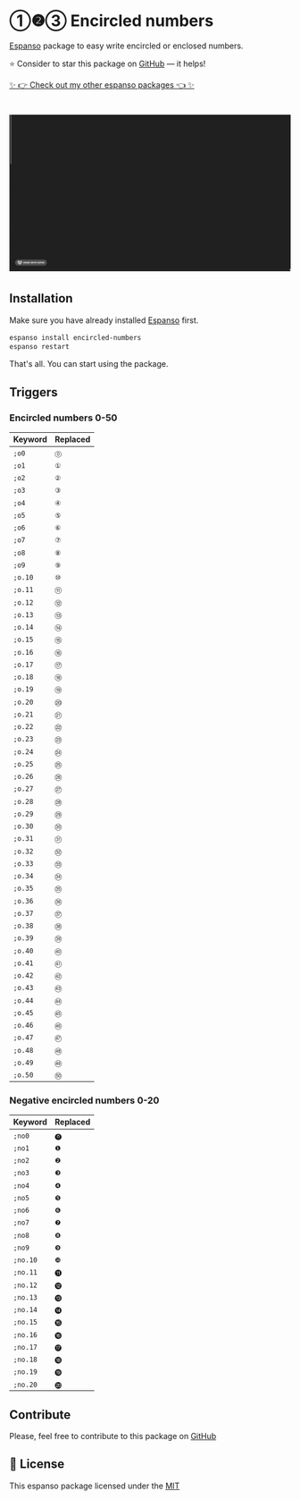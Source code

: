 # ①❷③ Encircled numbers

[Espanso](https://espanso.org) package to easy write encircled or enclosed numbers.

⭐️ Consider to star this package on [GitHub](https://github.com/kopach/espanso-package-encircled-numbers/stargazers) — it helps!

[✨ 👉 Check out my other espanso packages 👈 ✨](https://github.com/kopach?tab=repositories&q=espanso-package&type=source)

<h1 align="center">

![demo](./assets/demo.gif)

</h1>

## Installation

Make sure you have already installed [Espanso](https://espanso.org/install) first.

```sh
espanso install encircled-numbers
espanso restart
```

That's all. You can start using the package.

## Triggers

### Encircled numbers 0-50

| Keyword | Replaced |
| ------- | -------- |
| `;o0`   | `⓪`      |
| `;o1`   | `①`      |
| `;o2`   | `②`      |
| `;o3`   | `③`      |
| `;o4`   | `④`      |
| `;o5`   | `⑤`      |
| `;o6`   | `⑥`      |
| `;o7`   | `⑦`      |
| `;o8`   | `⑧`      |
| `;o9`   | `⑨`      |
| `;o.10` | `⑩`      |
| `;o.11` | `⑪`      |
| `;o.12` | `⑫`      |
| `;o.13` | `⑬`      |
| `;o.14` | `⑭`      |
| `;o.15` | `⑮`      |
| `;o.16` | `⑯`      |
| `;o.17` | `⑰`      |
| `;o.18` | `⑱`      |
| `;o.19` | `⑲`      |
| `;o.20` | `⑳`      |
| `;o.21` | `㉑`     |
| `;o.22` | `㉒`     |
| `;o.23` | `㉓`     |
| `;o.24` | `㉔`     |
| `;o.25` | `㉕`     |
| `;o.26` | `㉖`     |
| `;o.27` | `㉗`     |
| `;o.28` | `㉘`     |
| `;o.29` | `㉙`     |
| `;o.30` | `㉚`     |
| `;o.31` | `㉛`     |
| `;o.32` | `㉜`     |
| `;o.33` | `㉝`     |
| `;o.34` | `㉞`     |
| `;o.35` | `㉟`     |
| `;o.36` | `㊱`     |
| `;o.37` | `㊲`     |
| `;o.38` | `㊳`     |
| `;o.39` | `㊴`     |
| `;o.40` | `㊵`     |
| `;o.41` | `㊶`     |
| `;o.42` | `㊷`     |
| `;o.43` | `㊸`     |
| `;o.44` | `㊹`     |
| `;o.45` | `㊺`     |
| `;o.46` | `㊻`     |
| `;o.47` | `㊼`     |
| `;o.48` | `㊽`     |
| `;o.49` | `㊾`     |
| `;o.50` | `㊿`     |

### Negative encircled numbers 0-20

| Keyword  | Replaced |
| -------- | -------- |
| `;no0`   | `⓿`      |
| `;no1`   | `❶`      |
| `;no2`   | `❷`      |
| `;no3`   | `❸`      |
| `;no4`   | `❹`      |
| `;no5`   | `❺`      |
| `;no6`   | `❻`      |
| `;no7`   | `❼`      |
| `;no8`   | `❽`      |
| `;no9`   | `❾`      |
| `;no.10` | `❿`      |
| `;no.11` | `⓫`      |
| `;no.12` | `⓬`      |
| `;no.13` | `⓭`      |
| `;no.14` | `⓮`      |
| `;no.15` | `⓯`      |
| `;no.16` | `⓰`      |
| `;no.17` | `⓱`      |
| `;no.18` | `⓲`      |
| `;no.19` | `⓳`      |
| `;no.20` | `⓴`      |

## Contribute

Please, feel free to contribute to this package on [GitHub](https://github.com/kopach/espanso-package-encircled-numbers)

## 📄 License

This espanso package licensed under the [MIT](https://github.com/kopach/espanso-package-encircled-numbers/blob/master/LICENSE)
